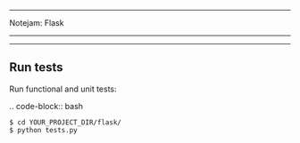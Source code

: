 **************
Notejam: Flask
**************


---------
Run tests
---------

Run functional and unit tests:

.. code-block:: bash

    $ cd YOUR_PROJECT_DIR/flask/
    $ python tests.py
